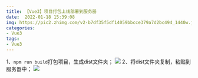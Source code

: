 ```yaml
---
title: 【Vue3】项目打包上线部署到服务器
date:  2022-01-18 15:39:08
img: https://pic2.zhimg.com/v2-b7df35f5df14059bbcce379a7d2bc494_1440w.jpg?source=172ae18b
categories: 
- Vue3
tags:
- Vue3
---
```


1、`npm run build`打包项目，生成dist文件夹；
![](https://img-blog.csdnimg.cn/1ffd7b46fb8b40c3a35e9429fab9449b.png)
2、将dist文件夹复制，粘贴到服务器中；
![](https://img-blog.csdnimg.cn/4d3b047dbc894a17b20104c8102ac2a5.png)

